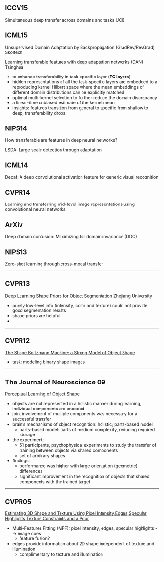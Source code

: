 ## ICCV15

Simultaneous deep transfer across domains and tasks UCB

## ICML15

Unsupervised Domain Adaptation by Backpropagation (GradRev/RevGrad) Skoltech

Learning transferable features with deep adaptation networks (DAN) Tsinghua

- to enhance transferability in task-specific layer (**FC layers**)
- hidden representations of all the task-specific layers are embedded to a reproducing kernel Hilbert space where the mean embeddings of different domain distributions can be explicitly matched
- optimal multi-kernel selection to further reduce the domain discrepancy
- a linear-time unbiased estimate of the kernel mean
- insights: features transition from general to specific from shallow to deep, transferability drops

## NIPS14

How transferable are features in deep neural networks?

LSDA: Large scale detection through adaptation

## ICML14

Decaf: A deep convolutional activation feature for generic visual recognition

## CVPR14

Learning and transferring mid-level image representations using convolutional neural networks

## ArXiv

Deep domain confusion: Maximizing for domain invariance (DDC)

## NIPS13

Zero-shot learning through cross-modal transfer

---

## CVPR13

[Deep Learning Shape Priors for Object Segmentation](https://zpascal.net/cvpr2013/Chen_Deep_Learning_Shape_2013_CVPR_paper.pdf) Zhejiang University

-  purely low-level info (intensity, color and texture) could not provide good segmentation results
- shape priors are helpful
- 

---

## CVPR12

[The Shape Boltzmann Machine: a Strong Model of Object Shape](http://surface.arkitus.com/files/cvpr-12-eslami-sbm.pdf)

- task: modeling binary shape images

---

## The Journal of Neuroscience 09

[Perceptual Learning of Object Shape](https://www.ncbi.nlm.nih.gov/pmc/articles/PMC2790153/pdf/zns13621.pdf)

- objects are not represented in a holistic manner during learning, individual components are encoded
- joint involvement of multiple components was necessary for a successful transfer
- brain’s mechanisms of object recognition: holistic; parts-based model
  - parts-based model: parts of medium complexity, reducing required storage
- the experiment:
  - 51 participants, psychophysical experiments to study the transfer of training between objects via shared components
  - set of arbitrary shapes
- findings:
  - performance was higher with large orientation (geometric) differences
  - significant improvement in the recognition of objects that shared components with the trained target

---

## CVPR05

[Estimating 3D Shape and Texture Using Pixel Intensity,Edges,Specular Highlights,Texture Constraints and a Prior](https://gravis.dmi.unibas.ch/publications/CVPR05_Romdhani.pdf)

- Multi-Features Fitting (MFF): pixel intensity, edges, specular highlights --> image cues
  - feature fusion?
- edges provide information about 2D shape independent of texture and  illumination
  - complimentary to texture and  illumination

